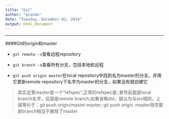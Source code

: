 ```yaml
---
title: "Git"
author: "qiandu"
date: "Tuesday, December 02, 2014"
output: html_document
---
```

----
####Git的origin和master

- `git remote -v`查看远程repository

- `git branch -a`查看所有分支，包括本地和远程

- `git push origin master`在local repository中找到名为master的分支，并用它更新remote repository下名字为master的分支，如果没有就创建它

> 其实这里master是一个“refspec”,正常的refspec是<src>:<dst>,冒号前面是local branch名字，后面是remote branch,如果省略dst，就认为与src相同，上面等价于：git push origin/master:master;
git push origin :master用空更新branch相当于删除了master

